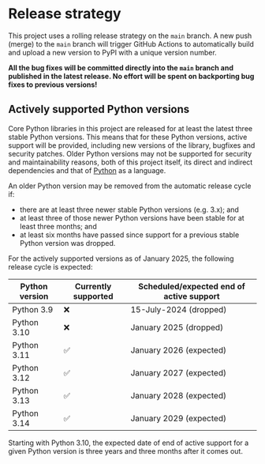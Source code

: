 <!--
SPDX-FileCopyrightText: Contributors to the Power Grid Model project <powergridmodel@lfenergy.org>

SPDX-License-Identifier: MPL-2.0
-->

# Release strategy

This project uses a rolling release strategy on the `main` branch.
A new push (merge) to the `main` branch will trigger GitHub Actions to automatically 
build and upload a new version to PyPI with a unique version number.

**All the bug fixes will be committed directly into the `main` branch and published in the latest release. 
No effort will be spent on backporting bug fixes to previous versions!**

## Actively supported Python versions

Core Python libraries in this project are released for at least the latest three stable Python versions.
This means that for these Python versions, active support will be provided,
including new versions of the library, bugfixes and security patches.
Older Python versions may not be supported for security and maintainability reasons,
both of this project itself, its direct and indirect dependencies
and that of [Python](https://devguide.python.org/versions/) as a language.

An older Python version may be removed from the automatic release cycle if:

- there are at least three newer stable Python versions (e.g. 3.x); and
- at least three of those newer Python versions have been stable for at least three months; and
- at least six months have passed since support for a previous stable Python version was dropped.

For the actively supported versions as of January 2025, the following release cycle is expected:

| Python version | Currently supported | Scheduled/expected end of active support |
| -------------- | ------------------- | ---------------------------------------- |
| Python 3.9     | &#10060;            | 15-July-2024 (dropped)                   |
| Python 3.10    | &#10060;            | January 2025 (dropped)                   |
| Python 3.11    | &#9989;             | January 2026 (expected)                  |
| Python 3.12    | &#9989;             | January 2027 (expected)                  |
| Python 3.13    | &#9989;             | January 2028 (expected)                  |
| Python 3.14    | &#9989;             | January 2029 (expected)                  |

Starting with Python 3.10, the expected date of end of active support for a given Python version
is three years and three months after it comes out.
